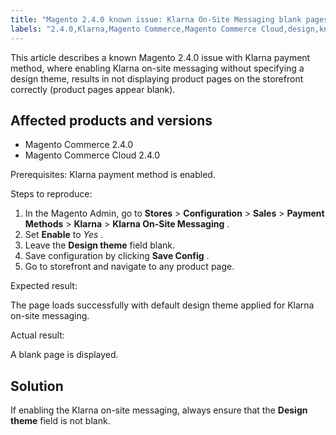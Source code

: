```yaml
---
title: "Magento 2.4.0 known issue: Klarna On-Site Messaging blank pages"
labels: "2.4.0,Klarna,Magento Commerce,Magento Commerce Cloud,design,known issues,on-site messaging,payment,troubleshooting"
---
```


This article describes a known Magento 2.4.0 issue with Klarna payment method, where enabling Klarna on-site messaging without specifying a design theme, results in not displaying product pages on the storefront correctly (product pages appear blank).

## Affected products and versions

* Magento Commerce 2.4.0
* Magento Commerce Cloud 2.4.0

 <span class="wysiwyg-underline">Prerequisites:</span> Klarna payment method is enabled.

 <span class="wysiwyg-underline">Steps to reproduce:</span> 

1. In the Magento Admin, go to **Stores** > **Configuration** > **Sales** > **Payment Methods** > **Klarna** > **Klarna On-Site Messaging** .
1. Set **Enable** to *Yes* .
1. Leave the **Design theme** field blank.
1. Save configuration by clicking **Save Config** .
1. Go to storefront and navigate to any product page.

 <span class="wysiwyg-underline">Expected result:</span> 

The page loads successfully with default design theme applied for Klarna on-site messaging.

 <span class="wysiwyg-underline">Actual result:</span> 

A blank page is displayed.

## Solution

If enabling the Klarna on-site messaging, always ensure that the **Design theme** field is not blank.
